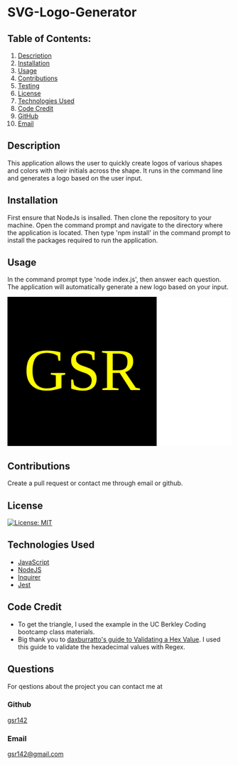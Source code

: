 # SVG-Logo-Generator

## Table of Contents:
1. [Description](#description)
2. [Installation](#installation)
3. [Usage](#usage)
4. [Contributions](#contributions)
5. [Testing](#testing)
6. [License](#license)
7. [Technologies Used](#technology)
8. [Code Credit](#code-credit) 
9. [GitHub](#github)
10. [Email](#email)
  
  
## Description
This application allows the user to quickly create logos of various shapes and colors with their initials across the shape. It runs in the command line and generates a logo based on the user input.

## Installation
First ensure that NodeJs is insalled. Then clone the repository to your machine. Open the command prompt and navigate to the directory where the application is located. Then type 'npm install' in the command prompt to install the packages required to run the application. 

## Usage
In the command prompt type 'node index.js', then answer each question. The application will automatically generate a new logo based on your input.

![logo](./examples/logo.svg)

## Contributions
Create a pull request or contact me through email or github.

## License
 [![License: MIT](https://img.shields.io/badge/License-MIT-yellow.svg)](https://opensource.org/licenses/MIT)

## Technologies Used
* [JavaScript](https://developer.mozilla.org/en-US/docs/Web/JavaScript)
* [NodeJS](https://nodejs.org/en)
* [Inquirer](https://www.npmjs.com/package/inquirer)
* [Jest](https://jestjs.io/)

## Code Credit
* To get the triangle, I used the example in the UC Berkley Coding bootcamp class materials.
* Big thank you to [daxburratto's guide to Validating a Hex Value](https://gist.github.com/daxburatto/307e8365c41fd5401f9ac315676490bf). I used this guide to validate the hexadecimal values with Regex.
## Questions
For qestions about the project you can contact me at

### Github
[gsr142](https://github.com/gsr142)

### Email
[gsr142@gmail.com](gsr142@gmail.com)